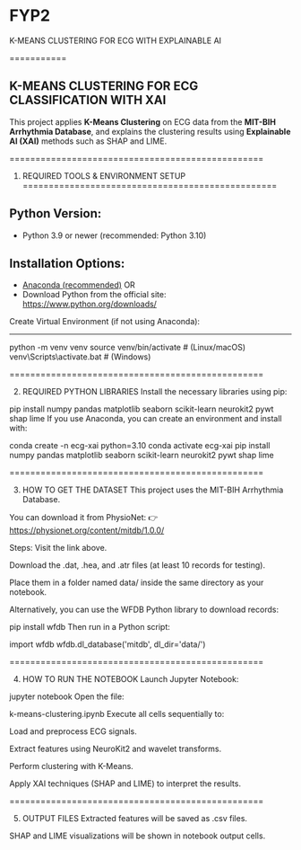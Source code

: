 # FYP2
K-MEANS CLUSTERING FOR ECG WITH EXPLAINABLE AI

===========

K-MEANS CLUSTERING FOR ECG CLASSIFICATION WITH XAI
---------------------------------------------------

This project applies **K-Means Clustering** on ECG data from the **MIT-BIH Arrhythmia Database**, and explains the clustering results using **Explainable AI (XAI)** methods such as SHAP and LIME.

=================================================
1. REQUIRED TOOLS & ENVIRONMENT SETUP
=================================================

Python Version:
---------------
- Python 3.9 or newer (recommended: Python 3.10)

Installation Options:
---------------------
- [Anaconda (recommended)](https://www.anaconda.com/products/distribution)
  OR
- Download Python from the official site: https://www.python.org/downloads/

Create Virtual Environment (if not using Anaconda):

---------------------------------------------------
python -m venv venv
source venv/bin/activate      # (Linux/macOS)
venv\Scripts\activate.bat     # (Windows)

=================================================

2. REQUIRED PYTHON LIBRARIES
Install the necessary libraries using pip:

pip install numpy pandas matplotlib seaborn scikit-learn neurokit2 pywt shap lime
If you use Anaconda, you can create an environment and install with:

conda create -n ecg-xai python=3.10
conda activate ecg-xai
pip install numpy pandas matplotlib seaborn scikit-learn neurokit2 pywt shap lime

=================================================

3. HOW TO GET THE DATASET
This project uses the MIT-BIH Arrhythmia Database.

You can download it from PhysioNet:
👉 https://physionet.org/content/mitdb/1.0.0/

Steps:
Visit the link above.

Download the .dat, .hea, and .atr files (at least 10 records for testing).

Place them in a folder named data/ inside the same directory as your notebook.

Alternatively, you can use the WFDB Python library to download records:

pip install wfdb
Then run in a Python script:

import wfdb
wfdb.dl_database('mitdb', dl_dir='data/')

=================================================

4. HOW TO RUN THE NOTEBOOK
Launch Jupyter Notebook:

jupyter notebook
Open the file:

k-means-clustering.ipynb
Execute all cells sequentially to:

Load and preprocess ECG signals.

Extract features using NeuroKit2 and wavelet transforms.

Perform clustering with K-Means.

Apply XAI techniques (SHAP and LIME) to interpret the results.

=================================================

5. OUTPUT FILES
Extracted features will be saved as .csv files.

SHAP and LIME visualizations will be shown in notebook output cells.
